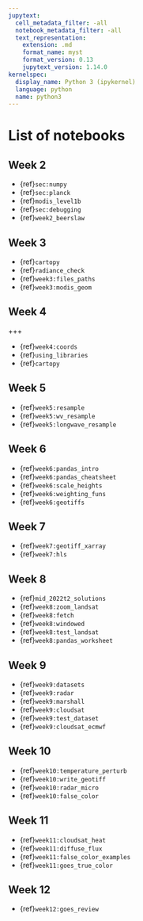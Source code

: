 ```yaml
---
jupytext:
  cell_metadata_filter: -all
  notebook_metadata_filter: -all
  text_representation:
    extension: .md
    format_name: myst
    format_version: 0.13
    jupytext_version: 1.14.0
kernelspec:
  display_name: Python 3 (ipykernel)
  language: python
  name: python3
---
```


# List of notebooks

## Week 2

* {ref}`sec:numpy`
* {ref}`sec:planck`
* {ref}`modis_level1b`
* {ref}`sec:debugging`
* {ref}`week2_beerslaw`

## Week 3

* {ref}`cartopy`
* {ref}`radiance_check`
* {ref}`week3:files_paths`
* {ref}`week3:modis_geom`

## Week 4

+++

* {ref}`week4:coords`
* {ref}`using_libraries`
* {ref}`cartopy`

## Week 5

* {ref}`week5:resample`
* {ref}`week5:wv_resample`
* {ref}`week5:longwave_resample`

## Week 6

* {ref}`week6:pandas_intro`
* {ref}`week6:pandas_cheatsheet`
* {ref}`week6:scale_heights`
* {ref}`week6:weighting_funs`
* {ref}`week6:geotiffs`

## Week 7

* {ref}`week7:geotiff_xarray`
* {ref}`week7:hls`

## Week 8

* {ref}`mid_2022t2_solutions`
* {ref}`week8:zoom_landsat`
* {ref}`week8:fetch`
* {ref}`week8:windowed`
* {ref}`week8:test_landsat`
* {ref}`week8:pandas_worksheet`

## Week 9

* {ref}`week9:datasets`
* {ref}`week9:radar`
* {ref}`week9:marshall`
* {ref}`week9:cloudsat`
* {ref}`week9:test_dataset`
* {ref}`week9:cloudsat_ecmwf`

## Week 10

* {ref}`week10:temperature_perturb`
* {ref}`week10:write_geotiff`
* {ref}`week10:radar_micro`
* {ref}`week10:false_color`

## Week 11

* {ref}`week11:cloudsat_heat`
* {ref}`week11:diffuse_flux`
* {ref}`week11:false_color_examples`
* {ref}`week11:goes_true_color`

## Week 12

* {ref}`week12:goes_review`
